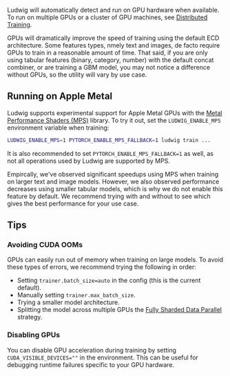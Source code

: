 Ludwig will automatically detect and run on GPU hardware when available. To run on multiple GPUs or a cluster of GPU machines,
see [Distributed Training](./distributed_training/index.md).

GPUs will dramatically improve the speed of training using the default ECD architecture. Some features types, nmely text and images, de facto require GPUs to train in a reasonable amount of time. That said, if you are only using tabular features (binary, category, number) with the default concat combiner, or are training a GBM model, you may not notice a difference without GPUs, so the utility will vary by use case.

## Running on Apple Metal

Ludwig supports experimental support for Apple Metal GPUs with the [Metal Performance Shaders (MPS)](https://developer.apple.com/metal/pytorch/) library. To try it out, set the `LUDWIG_ENABLE_MPS` environment variable when training:

```bash
LUDWIG_ENABLE_MPS=1 PYTORCH_ENABLE_MPS_FALLBACK=1 ludwig train ...
```

It is also recommended to set `PYTORCH_ENABLE_MPS_FALLBACK=1` as well, as not all operations used by Ludwig are supported by MPS.

Empircally, we've observed significant speedups using MPS when training on larger text and image models. However, we also observed
performance decreases using smaller tabular models, which is why we do not enable this feature by default. We recommend trying with and
without to see which gives the best performance for your use case.

## Tips

### Avoiding CUDA OOMs

GPUs can easily run out of memory when training on large models. To avoid these
types of errors, we recommend trying the following in order:

- Setting `trainer.batch_size=auto` in the config (this is the current default).
- Manually setting `trainer.max_batch_size`.
- Trying a smaller model architecture.
- Splitting the model across multiple GPUs the [Fully Sharded Data Parallel](../configuration/backend.md#fully-sharded-data-parallel-fsdp) strategy.

### Disabling GPUs

You can disable GPU acceleration during training by setting `CUDA_VISIBLE_DEVICES=""` in the environment. This can be useful for debugging runtime failures specific to your GPU hardware.
